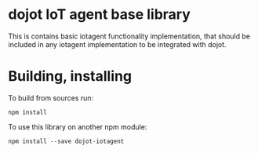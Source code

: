 # dojot IoT agent base library

This is contains basic iotagent functionality implementation, that should be included in any
iotagent implementation to be integrated with dojot.

# Building, installing

To build from sources run:

```shell
npm install
```

To use this library on another npm module:

```shell
npm install --save dojot-iotagent
```
